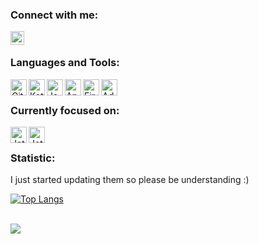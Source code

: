 <!-- - 👀 I’m interested in learning how to write my own Android aplication  -->
<!-- - 🌱 I’m currently learning how to make more and more complex applications using Kotlin and Android Studio -->
<!-- - 👯 I’m looking to cooperate as a Junior Android Developer -->
<!-- - 📫 How to reach me bartlomiej.siewierski@wp.pl -->

### Connect with me:

[<img align="left" alt="codeSTACKr | LinkedIn" width="22px" src="https://cdn-icons-png.flaticon.com/512/174/174857.png" />][linkedin]

<br />

### Languages and Tools:

<img align="left" alt="GitHub" width="26px" src="https://cdn-icons-png.flaticon.com/512/270/270798.png" />
<img align="left" alt="Kotlin" width="26px" src="https://upload.wikimedia.org/wikipedia/commons/0/06/Kotlin_Icon.svg" />
<img align="left" alt="Java" width="26px" src="https://cdn-icons-png.flaticon.com/512/226/226777.png" />
<img align="left" alt="Android Studio" width="26px" src="https://cdn-icons-png.flaticon.com/512/226/226770.png" />
<img align="left" alt="Firebase" width="26px" src="https://www.vectorlogo.zone/logos/firebase/firebase-icon.svg" />
<img align="left" alt="AdobeXD" width="26px" src="https://upload.wikimedia.org/wikipedia/commons/c/c2/Adobe_XD_CC_icon.svg" />


<br />

### Currently focused on:

<img align="left" alt="Jetpack" width="26px" src="https://www.pinclipart.com/picdir/big/519-5197901_android-jetpack-transparent-logo-clipart.png" />
<img align="left" alt="Jetpack" width="26px" src="http://blog.ippon.fr/content/images/2017/09/espresso.png" />

<br />

### Statistic:

I just started updating them so please be understanding :)

[![Top Langs](https://github-readme-stats.vercel.app/api/top-langs/?username=bartek264&theme=midnight-purple&show_icons=true)](https://github.com/anuraghazra/github-readme-stats)

<br />

<a href="https://github.com/anuraghazra/github-readme-stats">
  <img align="center" src="https://github-readme-stats.vercel.app/api/wakatime?username=bartek264&v=2&theme=midnight-purple&show_icons=true" />
</a>


[linkedin]: https://linkedin.com/in/bartłomiej-siewierski-inzair
